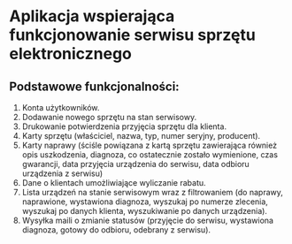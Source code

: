 # Aplikacja wspierająca funkcjonowanie serwisu sprzętu elektronicznego

## Podstawowe funkcjonalności:
1. Konta użytkowników.
2. Dodawanie nowego sprzętu na stan serwisowy.
3. Drukowanie potwierdzenia przyjęcia sprzętu dla klienta.
4. Karty sprzętu (właściciel, nazwa, typ, numer seryjny, producent).
5. Karty naprawy (ściśle powiązana z kartą sprzętu zawierająca również opis uszkodzenia, diagnoza, co ostatecznie zostało wymienione, czas gwarancji, data przyjęcia urządzenia do serwisu, data odbioru urządzenia z serwisu)
6. Dane o klientach umożliwiające wyliczanie rabatu.
7. Lista urządzeń na stanie serwisowym wraz z filtrowaniem (do naprawy, naprawione, wystawiona diagnoza, wyszukaj po numerze zlecenia, wyszukaj po danych klienta, wyszukiwanie po danych urządzenia).
8. Wysyłka maili o zmianie statusów (przyjęcie do serwisu, wystawiona diagnoza, gotowy do odbioru, odebrany z serwisu).